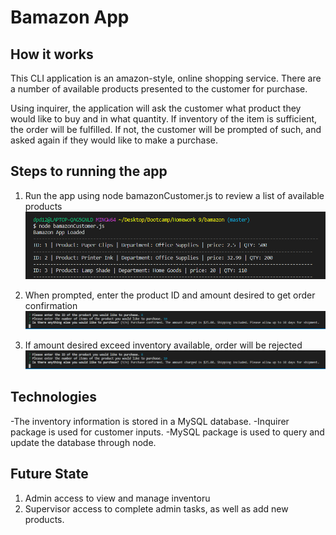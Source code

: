 # Bamazon App

## How it works
This CLI application is an amazon-style, online shopping service. There are a number of available products presented to the customer for purchase. 

Using inquirer, the application will ask the customer what product they would like to buy and in what quantity. If inventory of the item is sufficient, the order will be fulfilled. If not, the customer will be prompted of such, and asked again if they would like to make a purchase. 

## Steps to running the app
1. Run the app using node bamazonCustomer.js to review a list of available products
![alt text](/images/node_CLI_bamazon.PNG  "Logo Title Text 1")

2. When prompted, enter the product ID and amount desired to get order confirmation
![alt text](/images/bamazon_order.PNG  "Logo Title Text 1")

3. If amount desired exceed inventory available, order will be rejected
![alt text](/images/bamazon_order.PNG  "Logo Title Text 1")

## Technologies
-The inventory information is stored in a MySQL database. 
-Inquirer package is used for customer inputs.
-MySQL package is used to query and update the database through node.

## Future State
1. Admin access to view and manage inventoru
2. Supervisor access to complete admin tasks, as well as add new products. 